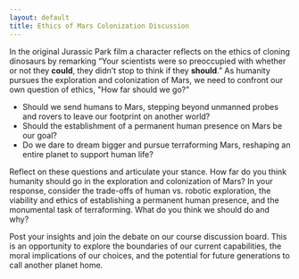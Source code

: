 ```yaml
---
layout: default
title: Ethics of Mars Colonization Discussion
---
```


In the original Jurassic Park film a character reflects on the ethics of cloning dinosaurs by remarking “Your scientists were so preoccupied with whether or not they **could**, they didn’t stop to think if they **should**.” As humanity pursues the exploration and colonization of Mars, we need to confront our own question of ethics, "How far should we go?"

- Should we send humans to Mars, stepping beyond unmanned probes and rovers to leave our footprint on another world?
- Should the establishment of a permanent human presence on Mars be our goal?
- Do we dare to dream bigger and pursue terraforming Mars, reshaping an entire planet to support human life?

Reflect on these questions and articulate your stance. How far do you think humanity should go in the exploration and colonization of Mars? In your response, consider the trade-offs of human vs. robotic exploration, the viability and ethics of establishing a permanent human presence, and the monumental task of terraforming. What do you think we should do and why?

Post your insights and join the debate on our course discussion board. This is an opportunity to explore the boundaries of our current capabilities, the moral implications of our choices, and the potential for future generations to call another planet home.

